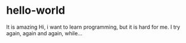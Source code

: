 # hello-world
It is amazing
Hi, i want to learn programming, but it is hard for me. I try again, again and again, while...
